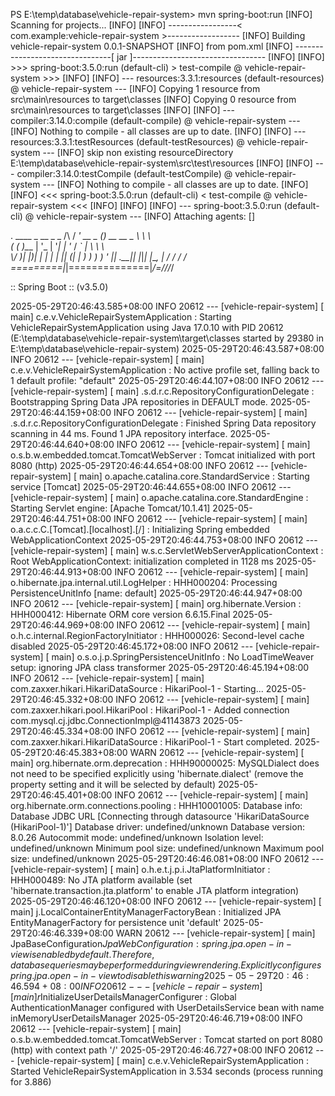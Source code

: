 PS E:\temp\database\vehicle-repair-system> mvn spring-boot:run
[INFO] Scanning for projects...
[INFO]
[INFO] -----------------< com.example:vehicle-repair-system >------------------
[INFO] Building vehicle-repair-system 0.0.1-SNAPSHOT
[INFO]   from pom.xml
[INFO] --------------------------------[ jar ]---------------------------------
[INFO]
[INFO] >>> spring-boot:3.5.0:run (default-cli) > test-compile @ vehicle-repair-system >>>
[INFO]
[INFO] --- resources:3.3.1:resources (default-resources) @ vehicle-repair-system ---
[INFO] Copying 1 resource from src\main\resources to target\classes
[INFO] Copying 0 resource from src\main\resources to target\classes
[INFO]
[INFO] --- compiler:3.14.0:compile (default-compile) @ vehicle-repair-system ---
[INFO] Nothing to compile - all classes are up to date.
[INFO]
[INFO] --- resources:3.3.1:testResources (default-testResources) @ vehicle-repair-system ---
[INFO] skip non existing resourceDirectory E:\temp\database\vehicle-repair-system\src\test\resources
[INFO]
[INFO] --- compiler:3.14.0:testCompile (default-testCompile) @ vehicle-repair-system ---
[INFO] Nothing to compile - all classes are up to date.
[INFO]
[INFO] <<< spring-boot:3.5.0:run (default-cli) < test-compile @ vehicle-repair-system <<<
[INFO]
[INFO]
[INFO] --- spring-boot:3.5.0:run (default-cli) @ vehicle-repair-system ---
[INFO] Attaching agents: []

.   ____          _            __ _ _
/\\ / ___'_ __ _ _(_)_ __  __ _ \ \ \ \
( ( )\___ | '_ | '_| | '_ \/ _` | \ \ \ \
\\/  ___)| |_)| | | | | || (_| |  ) ) ) )
'  |____| .__|_| |_|_| |_\__, | / / / /
=========|_|==============|___/=/_/_/_/

:: Spring Boot ::                (v3.5.0)

2025-05-29T20:46:43.585+08:00  INFO 20612 --- [vehicle-repair-system] [           main] c.e.v.VehicleRepairSystemApplication     : Starting VehicleRepairSystemApplication using Java 17.0.10 with PID 20612 (E:\temp\database\vehicle-repair-system\target\classes started by 29380 in E:\temp\database\vehicle-repair-system)
2025-05-29T20:46:43.587+08:00  INFO 20612 --- [vehicle-repair-system] [           main] c.e.v.VehicleRepairSystemApplication     : No active profile set, falling back to 1 default profile: "default"
2025-05-29T20:46:44.107+08:00  INFO 20612 --- [vehicle-repair-system] [           main] .s.d.r.c.RepositoryConfigurationDelegate : Bootstrapping Spring Data JPA repositories in DEFAULT mode.
2025-05-29T20:46:44.159+08:00  INFO 20612 --- [vehicle-repair-system] [           main] .s.d.r.c.RepositoryConfigurationDelegate : Finished Spring Data repository scanning in 44 ms. Found 1 JPA repository interface.
2025-05-29T20:46:44.640+08:00  INFO 20612 --- [vehicle-repair-system] [           main] o.s.b.w.embedded.tomcat.TomcatWebServer  : Tomcat initialized with port 8080 (http)
2025-05-29T20:46:44.654+08:00  INFO 20612 --- [vehicle-repair-system] [           main] o.apache.catalina.core.StandardService   : Starting service [Tomcat]
2025-05-29T20:46:44.655+08:00  INFO 20612 --- [vehicle-repair-system] [           main] o.apache.catalina.core.StandardEngine    : Starting Servlet engine: [Apache Tomcat/10.1.41]
2025-05-29T20:46:44.751+08:00  INFO 20612 --- [vehicle-repair-system] [           main] o.a.c.c.C.[Tomcat].[localhost].[/]       : Initializing Spring embedded WebApplicationContext
2025-05-29T20:46:44.753+08:00  INFO 20612 --- [vehicle-repair-system] [           main] w.s.c.ServletWebServerApplicationContext : Root WebApplicationContext: initialization completed in 1128 ms
2025-05-29T20:46:44.913+08:00  INFO 20612 --- [vehicle-repair-system] [           main] o.hibernate.jpa.internal.util.LogHelper  : HHH000204: Processing PersistenceUnitInfo [name: default]
2025-05-29T20:46:44.947+08:00  INFO 20612 --- [vehicle-repair-system] [           main] org.hibernate.Version                    : HHH000412: Hibernate ORM core version 6.6.15.Final
2025-05-29T20:46:44.969+08:00  INFO 20612 --- [vehicle-repair-system] [           main] o.h.c.internal.RegionFactoryInitiator    : HHH000026: Second-level cache disabled
2025-05-29T20:46:45.172+08:00  INFO 20612 --- [vehicle-repair-system] [           main] o.s.o.j.p.SpringPersistenceUnitInfo      : No LoadTimeWeaver setup: ignoring JPA class transformer
2025-05-29T20:46:45.194+08:00  INFO 20612 --- [vehicle-repair-system] [           main] com.zaxxer.hikari.HikariDataSource       : HikariPool-1 - Starting...
2025-05-29T20:46:45.332+08:00  INFO 20612 --- [vehicle-repair-system] [           main] com.zaxxer.hikari.pool.HikariPool        : HikariPool-1 - Added connection com.mysql.cj.jdbc.ConnectionImpl@41143873
2025-05-29T20:46:45.334+08:00  INFO 20612 --- [vehicle-repair-system] [           main] com.zaxxer.hikari.HikariDataSource       : HikariPool-1 - Start completed.
2025-05-29T20:46:45.383+08:00  WARN 20612 --- [vehicle-repair-system] [           main] org.hibernate.orm.deprecation            : HHH90000025: MySQLDialect does not need to be specified explicitly using 'hibernate.dialect' (remove the property setting and it will be selected by default)
2025-05-29T20:46:45.401+08:00  INFO 20612 --- [vehicle-repair-system] [           main] org.hibernate.orm.connections.pooling    : HHH10001005: Database info:
Database JDBC URL [Connecting through datasource 'HikariDataSource (HikariPool-1)']
Database driver: undefined/unknown
Database version: 8.0.26
Autocommit mode: undefined/unknown
Isolation level: undefined/unknown
Minimum pool size: undefined/unknown
Maximum pool size: undefined/unknown
2025-05-29T20:46:46.081+08:00  INFO 20612 --- [vehicle-repair-system] [           main] o.h.e.t.j.p.i.JtaPlatformInitiator       : HHH000489: No JTA platform available (set 'hibernate.transaction.jta.platform' to enable JTA platform integration)
2025-05-29T20:46:46.120+08:00  INFO 20612 --- [vehicle-repair-system] [           main] j.LocalContainerEntityManagerFactoryBean : Initialized JPA EntityManagerFactory for persistence unit 'default'
2025-05-29T20:46:46.339+08:00  WARN 20612 --- [vehicle-repair-system] [           main] JpaBaseConfiguration$JpaWebConfiguration : spring.jpa.open-in-view is enabled by default. Therefore, database queries may be performed during view rendering. Explicitly configure spring.jpa.open-in-view to disable this warning
2025-05-29T20:46:46.594+08:00  INFO 20612 --- [vehicle-repair-system] [           main] r$InitializeUserDetailsManagerConfigurer : Global AuthenticationManager configured with UserDetailsService bean with name inMemoryUserDetailsManager
2025-05-29T20:46:46.719+08:00  INFO 20612 --- [vehicle-repair-system] [           main] o.s.b.w.embedded.tomcat.TomcatWebServer  : Tomcat started on port 8080 (http) with context path '/'
2025-05-29T20:46:46.727+08:00  INFO 20612 --- [vehicle-repair-system] [           main] c.e.v.VehicleRepairSystemApplication     : Started VehicleRepairSystemApplication in 3.534 seconds (process running for 3.886)